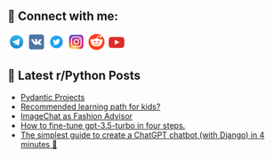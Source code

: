 ## 🔎 Connect with me:
[<img src="https://github.com/bullbesh/bullbesh/blob/main/images/Telegram.png" width="32" height="32" />](https://t.me/bullbesh)
[<img src="https://github.com/bullbesh/bullbesh/blob/main/images/VK.png" width="32" height="32" />](https://vk.com/bullbesh)
[<img src="https://github.com/bullbesh/bullbesh/blob/main/images/Twitter.png" width="32" height="32" />](https://twitter.com/bullbesh1)
[<img src="https://github.com/bullbesh/bullbesh/blob/main/images/Instagram.png" width="32" height="32" />](https://www.instagram.com/bullbesh)
[<img src="https://github.com/bullbesh/bullbesh/blob/main/images/Reddit.png" width="32" height="32" />](https://www.reddit.com/user/bullbesh)
[<img src="https://github.com/bullbesh/bullbesh/blob/main/images/YouTube.png" width="32" height="32" />](https://www.youtube.com/channel/UCtfjRs6uzgq5mfm8S06WTcg)

## 📕 Latest r/Python Posts
<!-- BLOG-POST-LIST:START -->
- [Pydantic Projects](https://www.reddit.com/r/Python/comments/15zdv64/pydantic_projects/)
- [Recommended learning path for kids?](https://www.reddit.com/r/Python/comments/15zc2z2/recommended_learning_path_for_kids/)
- [ImageChat as Fashion Advisor](https://www.reddit.com/r/Python/comments/15z6ljv/imagechat_as_fashion_advisor/)
- [How to fine-tune gpt-3.5-turbo in four steps.](https://www.reddit.com/r/Python/comments/15z6ktg/how_to_finetune_gpt35turbo_in_four_steps/)
- [The simplest guide to create a ChatGPT chatbot &lpar;with Django&rpar; in 4 minutes 🦾](https://www.reddit.com/r/Python/comments/15z5irq/the_simplest_guide_to_create_a_chatgpt_chatbot/)
<!-- BLOG-POST-LIST:END -->
